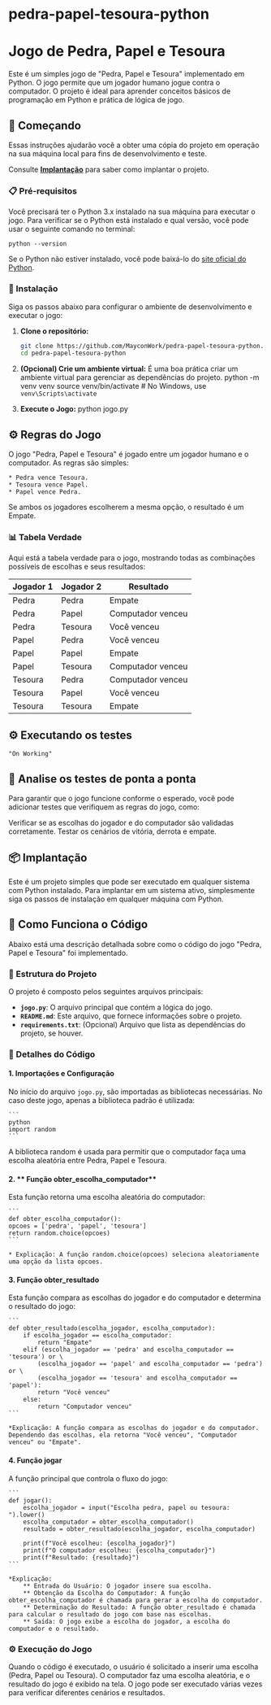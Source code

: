# pedra-papel-tesoura-python
# Jogo de Pedra, Papel e Tesoura

Este é um simples jogo de "Pedra, Papel e Tesoura" implementado em Python. O jogo permite que um jogador humano jogue contra o computador. O projeto é ideal para aprender conceitos básicos de programação em Python e prática de lógica de jogo.

## 🚀 Começando

Essas instruções ajudarão você a obter uma cópia do projeto em operação na sua máquina local para fins de desenvolvimento e teste.

Consulte **[Implantação](#-implantação)** para saber como implantar o projeto.

### 📋 Pré-requisitos

Você precisará ter o Python 3.x instalado na sua máquina para executar o jogo. Para verificar se o Python está instalado e qual versão, você pode usar o seguinte comando no terminal:

```
python --version
```

Se o Python não estiver instalado, você pode baixá-lo do [site oficial do Python](https://www.python.org/downloads/).

### 🔧 Instalação

Siga os passos abaixo para configurar o ambiente de desenvolvimento e executar o jogo:

1. **Clone o repositório:**

   ```bash
   git clone https://github.com/MayconWork/pedra-papel-tesoura-python.git
   cd pedra-papel-tesoura-python

2. **(Opcional) Crie um ambiente virtual:**
    É uma boa prática criar um ambiente virtual para gerenciar as dependências do projeto.
    python -m venv venv
    source venv/bin/activate  # No Windows, use `venv\Scripts\activate`

3. **Execute o Jogo:**
    python jogo.py

## ⚙️ Regras do Jogo
O jogo "Pedra, Papel e Tesoura" é jogado entre um jogador humano e o computador. As regras são simples:

    * Pedra vence Tesoura.
    * Tesoura vence Papel.
    * Papel vence Pedra.

Se ambos os jogadores escolherem a mesma opção, o resultado é um Empate.

### 📊 Tabela Verdade

Aqui está a tabela verdade para o jogo, mostrando todas as combinações possíveis de escolhas e seus resultados:

| Jogador 1 | Jogador 2 | Resultado        |
|-----------|-----------|------------------|
| Pedra     | Pedra     | Empate           |
| Pedra     | Papel     | Computador venceu|
| Pedra     | Tesoura   | Você venceu      |
| Papel     | Pedra     | Você venceu      |
| Papel     | Papel     | Empate           |
| Papel     | Tesoura   | Computador venceu|
| Tesoura   | Pedra     | Computador venceu|
| Tesoura   | Papel     | Você venceu      |
| Tesoura   | Tesoura   | Empate           |

## ⚙️ Executando os testes
    "On Working"

## 🔩 Analise os testes de ponta a ponta
Para garantir que o jogo funcione conforme o esperado, você pode adicionar testes que verifiquem as regras do jogo, como:

Verificar se as escolhas do jogador e do computador são validadas corretamente.
Testar os cenários de vitória, derrota e empate.

## 📦 Implantação
Este é um projeto simples que pode ser executado em qualquer sistema com Python instalado. Para implantar em um sistema ativo, simplesmente siga os passos de instalação em qualquer máquina com Python.

## 🧩 Como Funciona o Código

Abaixo está uma descrição detalhada sobre como o código do jogo "Pedra, Papel e Tesoura" foi implementado.

### 📂 Estrutura do Projeto

O projeto é composto pelos seguintes arquivos principais:

- **`jogo.py`**: O arquivo principal que contém a lógica do jogo.
- **`README.md`**: Este arquivo, que fornece informações sobre o projeto.
- **`requirements.txt`**: (Opcional) Arquivo que lista as dependências do projeto, se houver.

### 📝 Detalhes do Código

#### 1. **Importações e Configuração**

No início do arquivo `jogo.py`, são importadas as bibliotecas necessárias. No caso deste jogo, apenas a biblioteca padrão é utilizada:

    ```
    python
    import random
    ```

A biblioteca random é usada para permitir que o computador faça uma escolha aleatória entre Pedra, Papel e Tesoura.

#### 2. ** Função obter_escolha_computador**

Esta função retorna uma escolha aleatória do computador:

    ```
    def obter_escolha_computador():
    opcoes = ['pedra', 'papel', 'tesoura']
    return random.choice(opcoes)
    ```

    * Explicação: A função random.choice(opcoes) seleciona aleatoriamente uma opção da lista opcoes.

#### 3. **Função obter_resultado**

Esta função compara as escolhas do jogador e do computador e determina o resultado do jogo:

    ```
    def obter_resultado(escolha_jogador, escolha_computador):
        if escolha_jogador == escolha_computador:
            return "Empate"
        elif (escolha_jogador == 'pedra' and escolha_computador == 'tesoura') or \
            (escolha_jogador == 'papel' and escolha_computador == 'pedra') or \
            (escolha_jogador == 'tesoura' and escolha_computador == 'papel'):
            return "Você venceu"
        else:
            return "Computador venceu"
    ```

    *Explicação: A função compara as escolhas do jogador e do computador. Dependendo das escolhas, ela retorna "Você venceu", "Computador venceu" ou "Empate".

#### 4. **Função jogar**

A função principal que controla o fluxo do jogo:

    ```
    def jogar():
        escolha_jogador = input("Escolha pedra, papel ou tesoura: ").lower()
        escolha_computador = obter_escolha_computador()
        resultado = obter_resultado(escolha_jogador, escolha_computador)
        
        print(f"Você escolheu: {escolha_jogador}")
        print(f"O computador escolheu: {escolha_computador}")
        print(f"Resultado: {resultado}")
    ```

    *Explicação:
        ** Entrada do Usuário: O jogador insere sua escolha.
        ** Obtenção da Escolha do Computador: A função obter_escolha_computador é chamada para gerar a escolha do computador.
        ** Determinação do Resultado: A função obter_resultado é chamada para calcular o resultado do jogo com base nas escolhas.
        ** Saída: O jogo exibe a escolha do jogador, a escolha do computador e o resultado.

### ⚙️ Execução do Jogo
Quando o código é executado, o usuário é solicitado a inserir uma escolha (Pedra, Papel ou Tesoura). O computador faz uma escolha aleatória, e o resultado do jogo é exibido na tela. O jogo pode ser executado várias vezes para verificar diferentes cenários e resultados.
